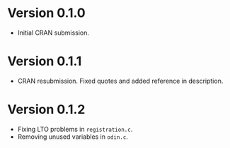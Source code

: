 # Version 0.1.0
- Initial CRAN submission.

# Version 0.1.1
- CRAN resubmission. Fixed quotes and added reference in description.

# Version 0.1.2
- Fixing LTO problems in `registration.c`.
- Removing unused variables in `odin.c`.
